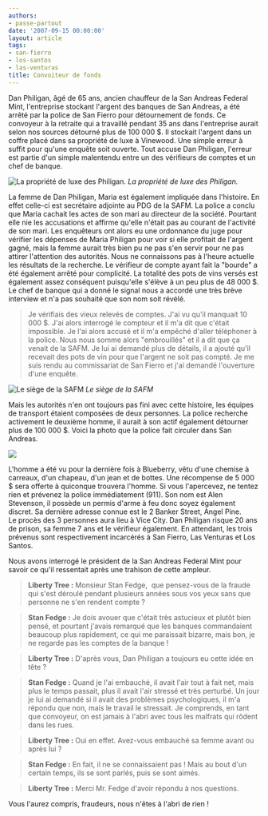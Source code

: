 ```yaml
---
authors:
- passe-partout
date: '2007-09-15 00:00:00'
layout: article
tags:
- san-fierro
- los-santos
- las-venturas
title: Convoiteur de fonds
---
```



Dan Philigan, âgé de 65 ans, ancien chauffeur de la San Andreas Federal Mint, l'entreprise stockant l'argent des banques de San Andreas, a été arrêté par la police de San Fierro pour détournement de fonds. Ce convoyeur à la retraite qui a travaillé pendant 35 ans dans l'entreprise aurait selon nos sources détourné plus de 100 000 $. Il stockait l'argent dans un coffre placé dans sa propriété de luxe à Vinewood. Une simple erreur à suffit pour qu'une enquête soit ouverte. Tout accuse Dan Philigan, l'erreur est partie d'un simple malentendu entre un des vérifieurs de comptes et un chef de banque.

![La propriété de luxe des Philigan.](/content/images/2005/01/convoiteur2.jpg)
_La propriété de luxe des Philigan._

La femme de Dan Philigan, Maria est également impliquée dans l'histoire. En effet celle-ci est secrétaire adjointe au PDG de la SAFM. La police a conclu que Maria cachait les actes de son mari au directeur de la société. Pourtant elle nie les accusations et affirme qu'elle n'était pas au courant de l'activité de son mari. Les enquêteurs ont alors eu une ordonnance du juge pour vérifier les dépenses de Maria Philigan pour voir si elle profitait de l'argent gagné, mais la femme aurait très bien pu ne pas s'en servir pour ne pas attirer l'attention des autorités. Nous ne connaissons pas à l'heure actuelle les résultats de la recherche. Le vérifieur de compte ayant fait la "bourde" a été également arrêté pour complicité. La totalité des pots de vins versés est également assez conséquent puisqu'elle s'élève à un peu plus de 48 000 $. Le chef de banque qui a donné le signal nous a accordé une très brève interview et n'a pas souhaité que son nom soit révélé.

> Je vérifiais des vieux relevés de comptes. J'ai vu qu'il manquait 10 000 $. J'ai alors interrogé le compteur et il m'a dit que c'était impossible. Je l'ai alors accusé et il m'a empêché d'aller téléphoner à la police. Nous nous somme alors "embrouillés" et il a dit que ça venait de la SAFM. Je lui ai demandé plus de détails, il a ajouté qu'il recevait des pots de vin pour que l'argent ne soit pas compté. Je me suis rendu au commissariat de San Fierro et j'ai demandé l'ouverture d'une enquête.

![Le siège de la SAFM](/content/images/2005/01/convoiteur1.jpg)
_Le siège de la SAFM_

Mais les autorités n'en ont toujours pas fini avec cette histoire, les équipes de transport étaient composées de deux personnes. La police recherche activement le deuxième homme, il aurait à son actif également détourner plus de 100 000 $. Voici la photo que la police fait circuler dans San Andreas.

![](/content/images/2005/01/convoiteur3.jpg)

L'homme a été vu pour la dernière fois à Blueberry, vêtu d'une chemise à carreaux, d'un chapeau, d'un jean et de bottes. Une récompense de 5 000 $ sera offerte à quiconque trouvera l'homme. Si vous l'apercevez, ne tentez rien et prévenez la police immédiatement (911). Son nom est Alen Stevenson, il possède un permis d'arme à feu donc soyez également discret. Sa dernière adresse connue est le 2 Banker Street, Angel Pine.  
Le procès des 3 personnes aura lieu à Vice City. Dan Philigan risque 20 ans de prison, sa femme 7 ans et le vérifieur également. En attendant, les trois prévenus sont respectivement incarcérés à San Fierro, Las Venturas et Los Santos.

Nous avons interrogé le président de la San Andreas Federal Mint pour savoir ce qu'il ressentait après une trahison de cette ampleur.

> **Liberty Tree :** Monsieur Stan Fedge,&nbsp; que pensez-vous de la fraude qui s'est déroulé pendant plusieurs années sous vos yeux sans que personne ne s'en rendent compte ?

> **Stan Fedge :** Je dois avouer que c'était très astucieux et plutôt bien pensé, et pourtant j'avais remarqué que les banques commandaient beaucoup plus rapidement, ce qui me paraissait bizarre, mais bon, je ne regarde pas les comptes de la banque !

> **Liberty Tree :** D'après vous, Dan Philigan a toujours eu cette idée en tête ?

> **Stan Fedge :** Quand je l'ai embauché, il avait l'air tout à fait net, mais plus le temps passait, plus il avait l'air stressé et très perturbé. Un jour je lui ai demandé si il avait des problèmes psychologiques, il m'a répondu que non, mais le travail le stressait. Je comprends, en tant que convoyeur, on est jamais à l'abri avec tous les malfrats qui rôdent dans les rues.

> **Liberty Tree :** Oui en effet. Avez-vous embauché sa femme avant ou après lui ?

> **Stan Fedge :** En fait, il ne se connaissaient pas ! Mais au bout d'un certain temps, ils se sont parlés, puis se sont aimés.

> **Liberty Tree :** Merci Mr. Fedge d'avoir répondu à nos questions.

Vous l'aurez compris, fraudeurs, nous n'êtes à l'abri de rien !